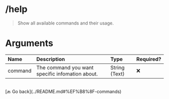 # /help
> Show all available commands and their usage. 

# Arguments

| Name | Description | Type | Required? | 
| :-- | :-- | :-- | :-- | 
| command | The command you want specific infomation about. | String (Text) | ❌ | 


<br>
 [🔙 Go back](../README.md#%EF%B8%8F-commands)